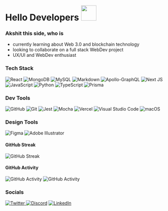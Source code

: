 # Hello Developers <img src="https://media.giphy.com/media/hvRJCLFzcasrR4ia7z/giphy.gif" width="48">
### Akshit this side, who is

<!--
**akkshitgupta/akkshitgupta** is a ✨ _special_ ✨ repository because its `README.md` (this file) appears on your GitHub profile.

Here are some ideas to get you started:
## I am Akshit Gupta, UX/UI and WebDev enthusiast
- 🔭 I’m currently working on ...
- 🤔 I’m looking for help with ...
- 💬 Ask me about UX/UI and WebDev
- 😄 Pronouns: ...
- ⚡ Fun fact: ...
- 📮 You can contact me on linkedIn or twitter : @akkshitgupta

-->
 - currently learning about Web 3.0 and blockchain technology
 - looking to collaborate on a full stack WebDev project
 - UX/UI and WebDev enthusiast

### Tech Stack
![React](https://img.shields.io/badge/react-%2320232a.svg?style=for-the-badge&logo=react&logoColor=%2361DAFB)
![MongoDB](https://img.shields.io/badge/MongoDB-%234ea94b.svg?style=for-the-badge&logo=mongodb&logoColor=white)
![MySQL](https://img.shields.io/badge/mysql-%2300f.svg?style=for-the-badge&logo=mysql&logoColor=white)
![Markdown](https://img.shields.io/badge/markdown-%23000000.svg?style=for-the-badge&logo=markdown&logoColor=white)
![Apollo-GraphQL](https://img.shields.io/badge/-ApolloGraphQL-311C87?style=for-the-badge&logo=apollo-graphql)
![Next JS](https://img.shields.io/badge/Next-black?style=for-the-badge&logo=next.js&logoColor=white)
![JavaScript](https://img.shields.io/badge/javascript-%23323330.svg?style=for-the-badge&logo=javascript&logoColor=%23F7DF1E)
![Python](https://img.shields.io/badge/python-3670A0?style=for-the-badge&logo=python&logoColor=ffdd54)
![TypeScript](https://img.shields.io/badge/typescript-%23007ACC.svg?style=for-the-badge&logo=typescript&logoColor=white)
![Prisma](https://img.shields.io/badge/Prisma-3982CE?style=for-the-badge&logo=Prisma&logoColor=white)



### Dev Tools
![GitHub](https://img.shields.io/badge/github-%23121011.svg?style=for-the-badge&logo=github&logoColor=white)
![Git](https://img.shields.io/badge/git-%23F05033.svg?style=for-the-badge&logo=git&logoColor=white)
![Jest](https://img.shields.io/badge/-jest-%23C21325?style=for-the-badge&logo=jest&logoColor=white)
![Mocha](https://img.shields.io/badge/-mocha-%238D6748?style=for-the-badge&logo=mocha&logoColor=white)
![Vercel](https://img.shields.io/badge/vercel-%23000000.svg?style=for-the-badge&logo=vercel&logoColor=white)
![Visual Studio Code](https://img.shields.io/badge/Visual%20Studio%20Code-0078d7.svg?style=for-the-badge&logo=visual-studio-code&logoColor=white)
![macOS](https://img.shields.io/badge/mac%20os-000000?style=for-the-badge&logo=macos&logoColor=F0F0F0)


### Design Tools
![Figma](https://img.shields.io/badge/figma-%23F24E1E.svg?style=for-the-badge&logo=figma&logoColor=white)
![Adobe Illustrator](https://img.shields.io/badge/adobe%20illustrator-%23FF9A00.svg?style=for-the-badge&logo=adobe%20illustrator&logoColor=white)


#### GitHub Streak  
![GitHub Streak](https://github-readme-streak-stats.herokuapp.com?user=akkshitgupta&theme=swift&hide_border=true&border_radius=10&card_width=400)
 
#### GitHub Activity
![GitHub Activity](https://github-readme-stats.vercel.app/api?username=akkshitgupta&disable_animations=false&count_private=true&show_icons=true&theme=swift&card_width=300&border_radius=10)
![GitHub Activity](https://github-readme-stats.vercel.app/api/top-langs?username=akkshitgupta&layout=compact&langs_count=8&theme=swift&card_width=400&border_radius=10)


### Socials

<!-- ![Slack](https://img.shields.io/badge/Slack-4A154B?style=for-the-badge&logo=slack&logoColor=white) -->
[![Twitter](https://img.shields.io/badge/Twitter-%231DA1F2.svg?style=for-the-badge&logo=Twitter&logoColor=white)
](https://twitter.com/akkshitgupta)
[![Discord](https://img.shields.io/badge/Discord-%235865F2.svg?style=for-the-badge&logo=discord&logoColor=white)](https://discordapp.com/users/akkshitgupta)
[![LinkedIn](https://img.shields.io/badge/linkedin-%230077B5.svg?style=for-the-badge&logo=linkedin&logoColor=white)
](https://www.linkedin.com/in/akkshitgupta/)
     
